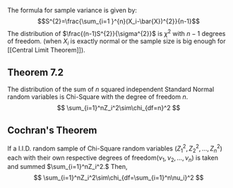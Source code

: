 The formula for sample variance is given by:
$$S^{2}=\frac{\sum_{i=1 }^{n}(X_i-\bar{X})^{2}}{n-1}$$
The distribution of $\frac{(n-1)S^{2}}{\sigma^{2}}$ is $\chi ^{2}$ with $n-1$ degrees of freedom. (when $X_i$ is exactly normal or the sample size is big enough for [[Central Limit Theorem]]).
## Theorem 7.2 
The distribution of the sum of $n$ squared independent Standard Normal random variables is Chi-Square with the degree of freedom $n.$
$$
\sum_{i=1}^nZ_i^2\sim\chi_{df=n}^2
$$
## Cochran's Theorem
If a I.I.D. random sample of Chi-Square random variables $(Z_1^2,Z_2^2,\ldots,Z_n^2)$ each with their own respective degrees of freedom$(\nu_1,\nu_2,\ldots,\nu_n)$ is taken and summed $\sum_{i=1}^nZ_i^2.$ Then,
$$
\sum_{i=1}^nZ_i^2\sim\chi_{df=\sum_{i=1}^n\nu_i}^2
$$

